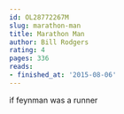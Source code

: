 ```yaml
---
id: OL28772267M
slug: marathon-man
title: Marathon Man
author: Bill Rodgers
rating: 4
pages: 336
reads:
- finished_at: '2015-08-06'
---
```

if feynman was a runner
